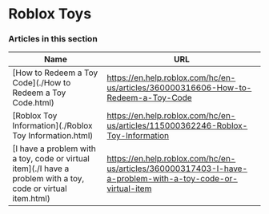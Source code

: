 # Roblox Toys  
### Articles in this section
Name|URL
-|-
[How to Redeem a Toy Code](./How to Redeem a Toy Code.html) |https://en.help.roblox.com/hc/en-us/articles/360000316606-How-to-Redeem-a-Toy-Code
[Roblox Toy Information](./Roblox Toy Information.html) |https://en.help.roblox.com/hc/en-us/articles/115000362246-Roblox-Toy-Information
[I have a problem with a toy, code or virtual item](./I have a problem with a toy, code or virtual item.html) |https://en.help.roblox.com/hc/en-us/articles/360000317403-I-have-a-problem-with-a-toy-code-or-virtual-item